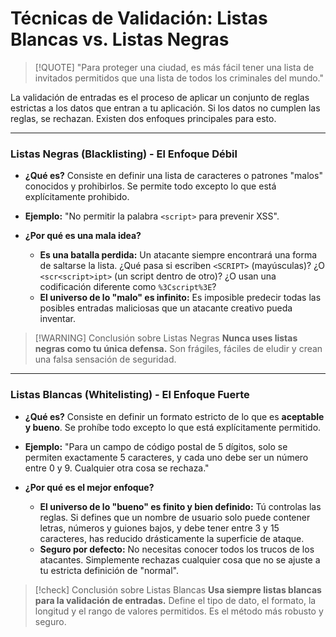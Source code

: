 # Técnicas de Validación: Listas Blancas vs. Listas Negras

> [!QUOTE] "Para proteger una ciudad, es más fácil tener una lista de invitados permitidos que una lista de todos los criminales del mundo."

La validación de entradas es el proceso de aplicar un conjunto de reglas estrictas a los datos que entran a tu aplicación. Si los datos no cumplen las reglas, se rechazan. Existen dos enfoques principales para esto.

---

### Listas Negras (Blacklisting) - El Enfoque Débil

-   **¿Qué es?** Consiste en definir una lista de caracteres o patrones "malos" conocidos y prohibirlos. Se permite todo excepto lo que está explícitamente prohibido.
-   **Ejemplo:** "No permitir la palabra `<script>` para prevenir XSS".

-   **¿Por qué es una mala idea?**
    -   **Es una batalla perdida:** Un atacante siempre encontrará una forma de saltarse la lista. ¿Qué pasa si escriben `<SCRIPT>` (mayúsculas)? ¿O `<scr<script>ipt>` (un script dentro de otro)? ¿O usan una codificación diferente como `%3Cscript%3E`?
    -   **El universo de lo "malo" es infinito:** Es imposible predecir todas las posibles entradas maliciosas que un atacante creativo pueda inventar.

> [!WARNING] Conclusión sobre Listas Negras
> **Nunca uses listas negras como tu única defensa.** Son frágiles, fáciles de eludir y crean una falsa sensación de seguridad.

---

### Listas Blancas (Whitelisting) - El Enfoque Fuerte

-   **¿Qué es?** Consiste en definir un formato estricto de lo que es **aceptable y bueno**. Se prohíbe todo excepto lo que está explícitamente permitido.
-   **Ejemplo:** "Para un campo de código postal de 5 dígitos, solo se permiten exactamente 5 caracteres, y cada uno debe ser un número entre 0 y 9. Cualquier otra cosa se rechaza."

-   **¿Por qué es el mejor enfoque?**
    -   **El universo de lo "bueno" es finito y bien definido:** Tú controlas las reglas. Si defines que un nombre de usuario solo puede contener letras, números y guiones bajos, y debe tener entre 3 y 15 caracteres, has reducido drásticamente la superficie de ataque.
    -   **Seguro por defecto:** No necesitas conocer todos los trucos de los atacantes. Simplemente rechazas cualquier cosa que no se ajuste a tu estricta definición de "normal".

> [!check] Conclusión sobre Listas Blancas
> **Usa siempre listas blancas para la validación de entradas.** Define el tipo de dato, el formato, la longitud y el rango de valores permitidos. Es el método más robusto y seguro.
